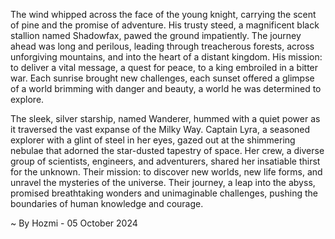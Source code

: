 
The wind whipped across the face of the young knight, carrying the scent of pine and the promise of adventure. His trusty steed, a magnificent black stallion named Shadowfax, pawed the ground impatiently. The journey ahead was long and perilous, leading through treacherous forests, across unforgiving mountains, and into the heart of a distant kingdom. His mission: to deliver a vital message, a quest for peace, to a king embroiled in a bitter war. Each sunrise brought new challenges, each sunset offered a glimpse of a world brimming with danger and beauty, a world he was determined to explore.

The sleek, silver starship, named Wanderer, hummed with a quiet power as it traversed the vast expanse of the Milky Way. Captain Lyra, a seasoned explorer with a glint of steel in her eyes, gazed out at the shimmering nebulae that adorned the star-dusted tapestry of space. Her crew, a diverse group of scientists, engineers, and adventurers, shared her insatiable thirst for the unknown. Their mission: to discover new worlds, new life forms, and unravel the mysteries of the universe. Their journey, a leap into the abyss, promised breathtaking wonders and unimaginable challenges, pushing the boundaries of human knowledge and courage. 

~ By Hozmi - 05 October 2024
